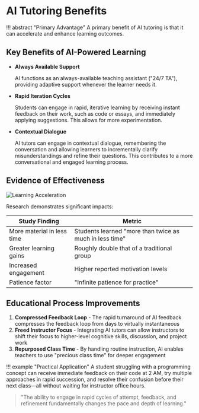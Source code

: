 # AI Tutoring Benefits

!!! abstract "Primary Advantage"
    A primary benefit of AI tutoring is that it can accelerate and enhance learning outcomes.

## Key Benefits of AI-Powered Learning

<div class="grid cards" markdown>

- **Always Available Support**
  
  AI functions as an always-available teaching assistant ("24/7 TA"), providing adaptive support whenever the learner needs it.

- **Rapid Iteration Cycles**
  
  Students can engage in rapid, iterative learning by receiving instant feedback on their work, such as code or essays, and immediately applying suggestions. This allows for more experimentation.

- **Contextual Dialogue**
  
  AI tutors can engage in contextual dialogue, remembering the conversation and allowing learners to incrementally clarify misunderstandings and refine their questions. This contributes to a more conversational and engaged learning process.

</div>

## Evidence of Effectiveness

![Learning Acceleration](https://via.placeholder.com/800x300.png?text=AI+Tutoring+Results "Visualization of improved learning outcomes")

Research demonstrates significant impacts:

| Study Finding | Metric |
|--------------|--------|
| More material in less time | Students learned "more than twice as much in less time" |
| Greater learning gains | Roughly double that of a traditional group |
| Increased engagement | Higher reported motivation levels |
| Patience factor | "Infinite patience for practice" |

## Educational Process Improvements

1. **Compressed Feedback Loop** - The rapid turnaround of AI feedback compresses the feedback loop from days to virtually instantaneous
2. **Freed Instructor Focus** - Integrating AI tutors can allow instructors to shift their focus to higher-level cognitive skills, discussion, and project work
3. **Repurposed Class Time** - By handling routine instruction, AI enables teachers to use "precious class time" for deeper engagement

!!! example "Practical Application"
    A student struggling with a programming concept can receive immediate feedback on their code at 2 AM, try multiple approaches in rapid succession, and resolve their confusion before their next class—all without waiting for instructor office hours.

> "The ability to engage in rapid cycles of attempt, feedback, and refinement fundamentally changes the pace and depth of learning."